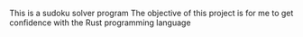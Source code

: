 This is a sudoku solver program
The objective of this project is for me to get confidence with the Rust programming language
